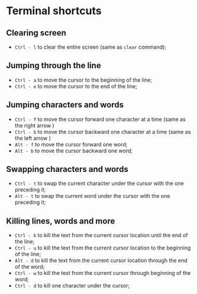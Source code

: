# Terminal shortcuts

## Clearing screen

- `Ctrl - l` to clear the entire screen (same as `clear` command);

## Jumping through the line

- `Ctrl - a` to move the cursor to the beginning of the line;
- `Ctrl - e` to move the cursor to the end of the line;

## Jumping characters and words

- `Ctrl - f` to move the cursor forward one character at a time (same as the right arrow
)
- `Ctrl - b` to move the cursor backward one character at a time (same as the left arrow
)
- `Alt - f` to move the cursor forward one word;
- `Alt - b` to move the cursor backward one word;

## Swapping characters and words

- `Ctrl - t` to swap the current character under the cursor with the one preceding it;
- `Alt - t` to swap the current word under the cursor with the one preceding it;

## Killing lines, words and more

- `Ctrl - k` to kill the text from the current cursor location until the end of the
line;
- `Ctrl - u` to kill the text from the current cursor location to the beginning of the
line;
- `Alt - d` to kill the text from the current cursor location through the end of the
word;
- `Ctrl - w` to kill the text from the current cursor through beginning of the word;
- `Ctrl - d` to kill one character under the cursor;
